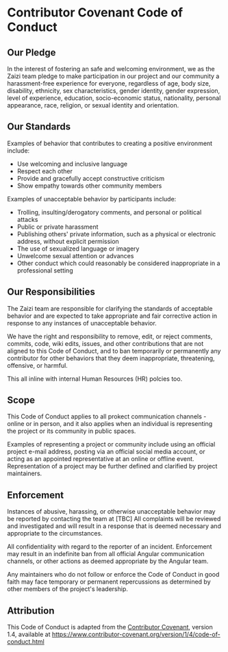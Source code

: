 # Contributor Covenant Code of Conduct

## Our Pledge

In the interest of fostering an safe and welcoming environment, we as
the Zaizi team pledge to make participation in our project and
our community a harassment-free experience for everyone, regardless of age, body
size, disability, ethnicity, sex characteristics, gender identity, gender expression,
level of experience, education, socio-economic status, nationality, personal
appearance, race, religion, or sexual identity and orientation.

## Our Standards

Examples of behavior that contributes to creating a positive environment
include:

* Use welcoming and inclusive language
* Respect each other
* Provide and gracefully accept constructive criticism
* Show empathy towards other community members

Examples of unacceptable behavior by participants include:

* Trolling, insulting/derogatory comments, and personal or political attacks
* Public or private harassment
* Publishing others' private information, such as a physical or electronic
  address, without explicit permission
* The use of sexualized language or imagery
* Unwelcome sexual attention or advances
* Other conduct which could reasonably be considered inappropriate in a
  professional setting

## Our Responsibilities

The Zaizi team are responsible for clarifying the standards of acceptable
behavior and are expected to take appropriate and fair corrective action in
response to any instances of unacceptable behavior.

We have the right and responsibility to remove, edit, or
reject comments, commits, code, wiki edits, issues, and other contributions
that are not aligned to this Code of Conduct, and to ban temporarily or
permanently any contributor for other behaviors that they deem inappropriate,
threatening, offensive, or harmful.

This all inline with internal Human Resources (HR) polcies too.

## Scope

This Code of Conduct applies to all prokect communication channels - online or in person,
and it also applies when an individual is representing the project or its community in
public spaces. 

Examples of representing a project or community include using an official
project e-mail address, posting via an official social media account, or acting
as an appointed representative at an online or offline event. Representation of
a project may be further defined and clarified by project maintainers.

## Enforcement

Instances of abusive, harassing, or otherwise unacceptable behavior may be
reported by contacting the team at [TBC] All
complaints will be reviewed and investigated and will result in a response that
is deemed necessary and appropriate to the circumstances. 

All confidentiality with regard to the reporter of an incident.
Enforcement may result in an indefinite ban from all official Angular communication
channels, or other actions as deemed appropriate by the Angular team.

Any maintainers who do not follow or enforce the Code of Conduct in good
faith may face temporary or permanent repercussions as determined by other
members of the project's leadership.

## Attribution

This Code of Conduct is adapted from the [Contributor Covenant](https://www.contributor-covenant.org), version 1.4,
available at https://www.contributor-covenant.org/version/1/4/code-of-conduct.html